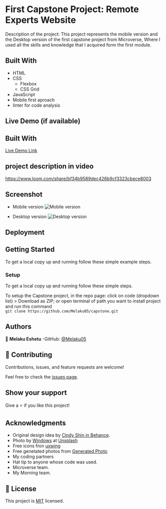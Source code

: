 # First Capstone Project: Remote Experts Website

Description of the project:
This project represents the mobile version and the Desktop version of the first capstone project from Microverse, Where I used all the skills and knowledge that I acquired form the first module.

## Built With

- HTML
- CSS
  - Flexbox
  - CSS Grid
- JavaScript
- Mobile first aproach
- linter for code analysis

## Live Demo (if available)

## Built With

[Live Demo Link](https://melaku05.github.io/capstone/)

## project description in video

https://www.loom.com/share/bf34b9589dec426b9cf3323cbece8003

## Screenshot

- Mobile version
  ![Mobile version](https://user-images.githubusercontent.com/97116942/157699201-fbf3cd82-25ac-4541-96e9-6035768e7dd7.PNG)

- Desktop version
  ![Desktop version](https://user-images.githubusercontent.com/97116942/157699325-9f44d40f-e533-4fb3-8f14-804b5710b733.PNG)

## Deployment

## Getting Started

To get a local copy up and running follow these simple example steps.

### Setup

To get a local copy up and running follow these simple steps.

To setup the Capstone project, in the repo page:
click on code (dropdown list) > Download as ZIP;
or open terminal of path you want to install project and run this command <br>
`git clone https://github.com/Melaku05/capstone.git`

## Authors

👤 **Melaku Eshetu**
-GitHub: [@Melaku05](https://github.com/Melaku05)

## 🤝 Contributing

Contributions, issues, and feature requests are welcome!

Feel free to check the [issues page](https://github.com/Melaku05/capstone/issues).

## Show your support

Give a ⭐️ if you like this project!

## Acknowledgments

- Original design idea by <a href="https://www.behance.net/adagio07">Cindy Shin in Behance</a>.
- Photo by <a href="">Windows</a> at <a href="https://unsplash.com/">Unsplash</a>
- Free icons fron <a href="https://uxwing.com/">uxwing</a>
- Free genetated photos from <a href="https://generated.photos/faces">Generated Photo</a>
- My coding partners
- Hat tip to anyone whose code was used.
- Microverse team.
- My Morning team.

## 📝 License

This project is [MIT](/MIT.md) licensed.
